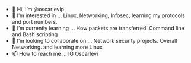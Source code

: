 - 👋 Hi, I’m @oscarlevip
- 👀 I’m interested in ... Linux, Networking, Infosec, learning my protocols and port numbers.
- 🌱 I’m currently learning ... How packets are transferred. Command line and Bash scripting
- 💞️ I’m looking to collaborate on ... Network security projects. Overall Networking. and learning more Linux 
- 📫 How to reach me ... IG Oscarlevi

<!---
oscarlevip/oscarlevip is a ✨ special ✨ repository because its `README.md` (this file) appears on your GitHub profile.
You can click the Preview link to take a look at your changes.
--->
